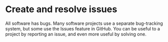 # Create and resolve issues

All software has bugs. Many software projects use a separate bug-tracking system, but some use the Issues feature in GitHub. You can be useful to a project by reporting an issue, and even more useful by solving one.
